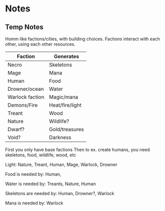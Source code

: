 # Notes

## Temp Notes
Homm like factions/cities, with building choices.
Factions interact with each other, using each other resources.


| Faction         | Generates      |
|-----------------|----------------|
| Necro           | Skeletons      |
| Mage            | Mana           |
| Human           | Food           |
| Drowner/ocean   | Water          |
| Warlock faction | Magic/mana     |
| Demons/Fire     | Heat/fire/light|
| Treant          | Wood           |
| Nature          | Wildlife?      |
| Dwarf?          | Gold/treasures |
| Void?	       | Darkness       |


First you only have base factions
Then to ex. create humans, you need skeletons, food, wildlife, wood, etc



Light:
Nature, Treant, Human, Mage, Warlock, Drowner

Food is needed by:
Human,

Water is needed by:
Treants, Nature, Human

Skeletons are needed by:
Human, Drowner?, Warlock

Mana is needed by:
Warlock